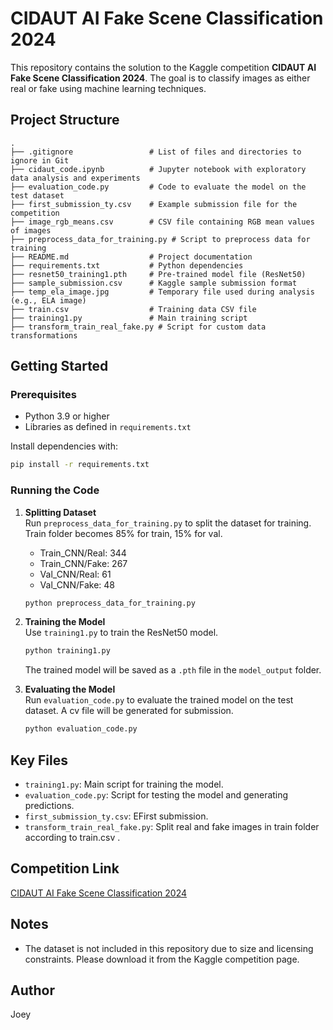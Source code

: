 # CIDAUT AI Fake Scene Classification 2024

This repository contains the solution to the Kaggle competition **CIDAUT AI Fake Scene Classification 2024**. The goal is to classify images as either real or fake using machine learning techniques.

## Project Structure

```plaintext
.
├── .gitignore                 # List of files and directories to ignore in Git
├── cidaut_code.ipynb          # Jupyter notebook with exploratory data analysis and experiments
├── evaluation_code.py         # Code to evaluate the model on the test dataset
├── first_submission_ty.csv    # Example submission file for the competition
├── image_rgb_means.csv        # CSV file containing RGB mean values of images
├── preprocess_data_for_training.py # Script to preprocess data for training
├── README.md                  # Project documentation
├── requirements.txt           # Python dependencies
├── resnet50_training1.pth     # Pre-trained model file (ResNet50)
├── sample_submission.csv      # Kaggle sample submission format
├── temp_ela_image.jpg         # Temporary file used during analysis (e.g., ELA image)
├── train.csv                  # Training data CSV file
├── training1.py               # Main training script
├── transform_train_real_fake.py # Script for custom data transformations
```

## Getting Started

### Prerequisites

- Python 3.9 or higher
- Libraries as defined in `requirements.txt`

Install dependencies with:

```bash
pip install -r requirements.txt
```

### Running the Code

1. **Splitting Dataset**  
   Run `preprocess_data_for_training.py` to split the dataset for training. Train folder becomes 85% for train, 15% for val.
   
    - Train_CNN/Real: 344
    - Train_CNN/Fake: 267
    - Val_CNN/Real: 61
    - Val_CNN/Fake: 48

   ```bash
   python preprocess_data_for_training.py
   ```

2. **Training the Model**  
   Use `training1.py` to train the ResNet50 model.

   ```bash
   python training1.py
   ```

   The trained model will be saved as a `.pth` file in the `model_output` folder.

3. **Evaluating the Model**  
   Run `evaluation_code.py` to evaluate the trained model on the test dataset. A cv file will be generated for submission.

   ```bash
   python evaluation_code.py
   ```



## Key Files

- `training1.py`: Main script for training the model.
- `evaluation_code.py`: Script for testing the model and generating predictions.
- `first_submission_ty.csv`: EFirst submission.
- `transform_train_real_fake.py`: Split real and fake images in train folder according to train.csv .

## Competition Link

[CIDAUT AI Fake Scene Classification 2024](https://www.kaggle.com/competitions/cidaut-ai-fake-scene-classification-2024/overview)

## Notes

- The dataset is not included in this repository due to size and licensing constraints. Please download it from the Kaggle competition page.

## Author

Joey
